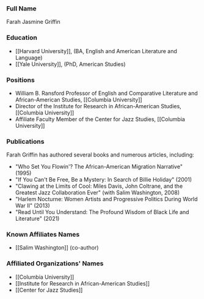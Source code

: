 ### Full Name

Farah Jasmine Griffin

### Education

- [[Harvard University]], (BA, English and American Literature and Language)
- [[Yale University]], (PhD, American Studies)

### Positions

- William B. Ransford Professor of English and Comparative Literature and African-American Studies, [[Columbia University]]
- Director of the Institute for Research in African-American Studies, [[Columbia University]]
- Affiliate Faculty Member of the Center for Jazz Studies, [[Columbia University]]

### Publications

Farah Griffin has authored several books and numerous articles, including:

- "Who Set You Flowin'? The African-American Migration Narrative" (1995)
- "If You Can't Be Free, Be a Mystery: In Search of Billie Holiday" (2001)
- "Clawing at the Limits of Cool: Miles Davis, John Coltrane, and the Greatest Jazz Collaboration Ever" (with Salim Washington, 2008)
- "Harlem Nocturne: Women Artists and Progressive Politics During World War II" (2013)
- "Read Until You Understand: The Profound Wisdom of Black Life and Literature" (2021)

### Known Affiliates Names

- [[Salim Washington]] (co-author)

### Affiliated Organizations' Names

- [[Columbia University]]
- [[Institute for Research in African-American Studies]]
- [[Center for Jazz Studies]]